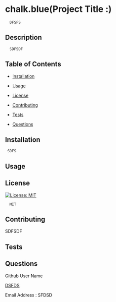 
  # chalk.blue(Project Title :)
      DFSFS
  ## Description
      SDFSDF

  ## Table of Contents
  * [Installation](#installation)
  * [Usage](#usage)
     
  * [License](#license)
  
  * [Contributing](#contributing)
  * [Tests](#tests)
  * [Questions](#questions)

  ## Installation
     SDFS

  ## Usage




  ## License
        
  [![License: MIT](https://img.shields.io/badge/License-MIT-yellow.svg)](https://opensource.org/licenses/MIT) 
   
      MIT
  



  ## Contributing
   SDFSDF


  ## Tests



  ## Questions
  Github User Name

  [DSFDS](https://github.com/DSFDS)

  Email Address :
  SFDSD



